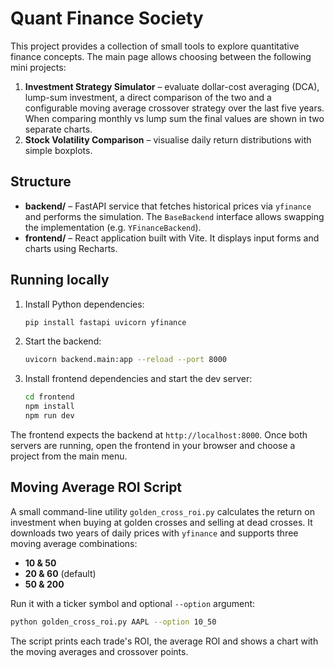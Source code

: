 # Quant Finance Society

This project provides a collection of small tools to explore quantitative finance concepts.
The main page allows choosing between the following mini projects:

1. **Investment Strategy Simulator** – evaluate dollar-cost averaging (DCA), lump-sum investment, a direct comparison of the two and a configurable moving average crossover strategy over the last five years. When comparing monthly vs lump sum the final values are shown in two separate charts.
2. **Stock Volatility Comparison** – visualise daily return distributions with simple boxplots.

## Structure

- **backend/** – FastAPI service that fetches historical prices via `yfinance` and performs the simulation. The `BaseBackend` interface allows swapping the implementation (e.g. `YFinanceBackend`).
- **frontend/** – React application built with Vite. It displays input forms and charts using Recharts.

## Running locally

1. Install Python dependencies:
   ```bash
   pip install fastapi uvicorn yfinance
   ```
2. Start the backend:
   ```bash
   uvicorn backend.main:app --reload --port 8000
   ```
3. Install frontend dependencies and start the dev server:
   ```bash
   cd frontend
   npm install
   npm run dev
   ```

The frontend expects the backend at `http://localhost:8000`.
Once both servers are running, open the frontend in your browser and choose a project from the main menu.


## Moving Average ROI Script

A small command-line utility `golden_cross_roi.py` calculates the return on investment when buying at golden crosses and selling at dead crosses. It downloads two years of daily prices with `yfinance` and supports three moving average combinations:

- **10 & 50**
- **20 & 60** (default)
- **50 & 200**

Run it with a ticker symbol and optional `--option` argument:

```bash
python golden_cross_roi.py AAPL --option 10_50
```

The script prints each trade's ROI, the average ROI and shows a chart with the moving averages and crossover points.
